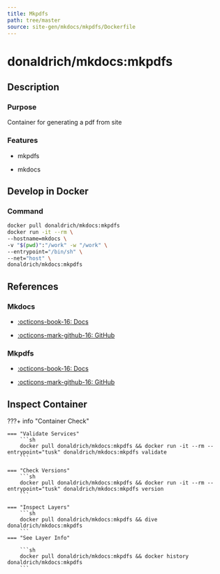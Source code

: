 ```yaml
---
title: Mkpdfs
path: tree/master
source: site-gen/mkdocs/mkpdfs/Dockerfile
---
```


# donaldrich/mkdocs:mkpdfs

## Description

### Purpose

Container for generating a pdf from site

### Features

* mkpdfs

* mkdocs

## Develop in Docker

### Command

```sh
docker pull donaldrich/mkdocs:mkpdfs
docker run -it --rm \
--hostname=mkdocs \
-v "$(pwd)":"/work" -w "/work" \
--entrypoint="/bin/sh" \
--net="host" \
donaldrich/mkdocs:mkpdfs
```

## References

### Mkdocs

* [:octicons-book-16: Docs](https://www.mkdocs.org)

* [:octicons-mark-github-16: GitHub](https://github.com/mkdocs/mkdocs)

### Mkpdfs

* [:octicons-book-16: Docs](https://comwes.github.io/mkpdfs-mkdocs-plugin)

* [:octicons-mark-github-16: GitHub](https://github.com/comwes/mkpdfs-mkdocs-plugin)

## Inspect Container

???+ info "Container Check"

    === "Validate Services"
        ```sh
        docker pull donaldrich/mkdocs:mkpdfs && docker run -it --rm --entrypoint="tusk" donaldrich/mkdocs:mkpdfs validate
        ```

    === "Check Versions"
        ```sh
        docker pull donaldrich/mkdocs:mkpdfs && docker run -it --rm --entrypoint="tusk" donaldrich/mkdocs:mkpdfs version
        ```

    === "Inspect Layers"
        ```sh
        docker pull donaldrich/mkdocs:mkpdfs && dive donaldrich/mkdocs:mkpdfs
        ```
    === "See Layer Info"

        ```sh
        docker pull donaldrich/mkdocs:mkpdfs && docker history donaldrich/mkdocs:mkpdfs
        ```
